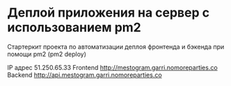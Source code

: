 # Деплой приложения на сервер с использованием pm2

Стартеркит проекта по автоматизации деплоя фронтенда и бэкенда при помощи pm2 (pm2 deploy)

IP адрес 51.250.65.33
Frontend http://mestogram.garri.nomoreparties.co
Backend http://api.mestogram.garri.nomoreparties.co
